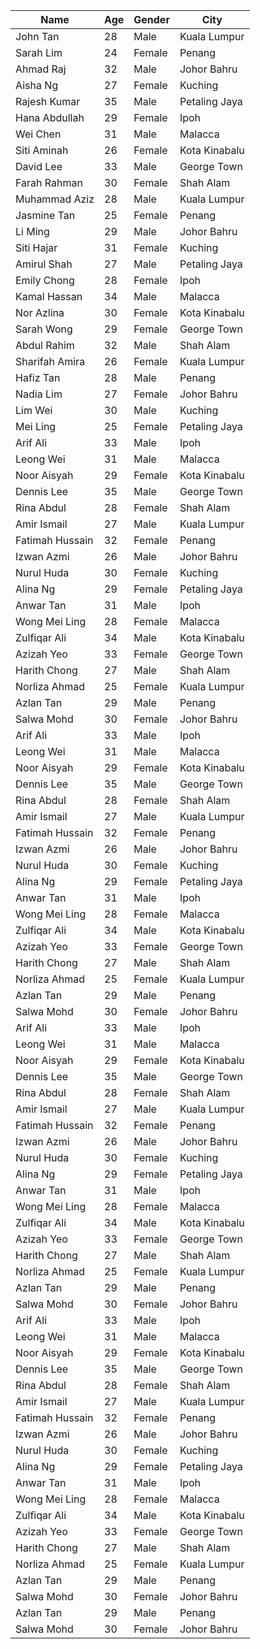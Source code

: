 | Name             | Age | Gender | City              |
|------------------|-----|--------|-------------------|
| John Tan         | 28  | Male   | Kuala Lumpur      |
| Sarah Lim        | 24  | Female | Penang            |
| Ahmad Raj        | 32  | Male   | Johor Bahru       |
| Aisha Ng         | 27  | Female | Kuching           |
| Rajesh Kumar     | 35  | Male   | Petaling Jaya     |
| Hana Abdullah    | 29  | Female | Ipoh              |
| Wei Chen         | 31  | Male   | Malacca           |
| Siti Aminah      | 26  | Female | Kota Kinabalu     |
| David Lee        | 33  | Male   | George Town       |
| Farah Rahman     | 30  | Female | Shah Alam         |
| Muhammad Aziz    | 28  | Male   | Kuala Lumpur      |
| Jasmine Tan      | 25  | Female | Penang            |
| Li Ming          | 29  | Male   | Johor Bahru       |
| Siti Hajar       | 31  | Female | Kuching           |
| Amirul Shah      | 27  | Male   | Petaling Jaya     |
| Emily Chong      | 28  | Female | Ipoh              |
| Kamal Hassan     | 34  | Male   | Malacca           |
| Nor Azlina       | 30  | Female | Kota Kinabalu     |
| Sarah Wong       | 29  | Female | George Town       |
| Abdul Rahim      | 32  | Male   | Shah Alam         |
| Sharifah Amira   | 26  | Female | Kuala Lumpur      |
| Hafiz Tan        | 28  | Male   | Penang            |
| Nadia Lim        | 27  | Female | Johor Bahru       |
| Lim Wei          | 30  | Male   | Kuching           |
| Mei Ling         | 25  | Female | Petaling Jaya     |
| Arif Ali         | 33  | Male   | Ipoh              |
| Leong Wei        | 31  | Male   | Malacca           |
| Noor Aisyah      | 29  | Female | Kota Kinabalu     |
| Dennis Lee       | 35  | Male   | George Town       |
| Rina Abdul       | 28  | Female | Shah Alam         |
| Amir Ismail      | 27  | Male   | Kuala Lumpur      |
| Fatimah Hussain  | 32  | Female | Penang            |
| Izwan Azmi       | 26  | Male   | Johor Bahru       |
| Nurul Huda       | 30  | Female | Kuching           |
| Alina Ng         | 29  | Female | Petaling Jaya     |
| Anwar Tan        | 31  | Male   | Ipoh              |
| Wong Mei Ling    | 28  | Female | Malacca           |
| Zulfiqar Ali     | 34  | Male   | Kota Kinabalu     |
| Azizah Yeo       | 33  | Female | George Town       |
| Harith Chong     | 27  | Male   | Shah Alam         |
| Norliza Ahmad    | 25  | Female | Kuala Lumpur      |
| Azlan Tan        | 29  | Male   | Penang            |
| Salwa Mohd       | 30  | Female | Johor Bahru       |
| Arif Ali         | 33  | Male   | Ipoh              |
| Leong Wei        | 31  | Male   | Malacca           |
| Noor Aisyah      | 29  | Female | Kota Kinabalu     |
| Dennis Lee       | 35  | Male   | George Town       |
| Rina Abdul       | 28  | Female | Shah Alam         |
| Amir Ismail      | 27  | Male   | Kuala Lumpur      |
| Fatimah Hussain  | 32  | Female | Penang            |
| Izwan Azmi       | 26  | Male   | Johor Bahru       |
| Nurul Huda       | 30  | Female | Kuching           |
| Alina Ng         | 29  | Female | Petaling Jaya     |
| Anwar Tan        | 31  | Male   | Ipoh              |
| Wong Mei Ling    | 28  | Female | Malacca           |
| Zulfiqar Ali     | 34  | Male   | Kota Kinabalu     |
| Azizah Yeo       | 33  | Female | George Town       |
| Harith Chong     | 27  | Male   | Shah Alam         |
| Norliza Ahmad    | 25  | Female | Kuala Lumpur      |
| Azlan Tan        | 29  | Male   | Penang            |
| Salwa Mohd       | 30  | Female | Johor Bahru       |
| Arif Ali         | 33  | Male   | Ipoh              |
| Leong Wei        | 31  | Male   | Malacca           |
| Noor Aisyah      | 29  | Female | Kota Kinabalu     |
| Dennis Lee       | 35  | Male   | George Town       |
| Rina Abdul       | 28  | Female | Shah Alam         |
| Amir Ismail      | 27  | Male   | Kuala Lumpur      |
| Fatimah Hussain  | 32  | Female | Penang            |
| Izwan Azmi       | 26  | Male   | Johor Bahru       |
| Nurul Huda       | 30  | Female | Kuching           |
| Alina Ng         | 29  | Female | Petaling Jaya     |
| Anwar Tan        | 31  | Male   | Ipoh              |
| Wong Mei Ling    | 28  | Female | Malacca           |
| Zulfiqar Ali     | 34  | Male   | Kota Kinabalu     |
| Azizah Yeo       | 33  | Female | George Town       |
| Harith Chong     | 27  | Male   | Shah Alam         |
| Norliza Ahmad    | 25  | Female | Kuala Lumpur      |
| Azlan Tan        | 29  | Male   | Penang            |
| Salwa Mohd       | 30  | Female | Johor Bahru       |
| Arif Ali         | 33  | Male   | Ipoh              |
| Leong Wei        | 31  | Male   | Malacca           |
| Noor Aisyah      | 29  | Female | Kota Kinabalu     |
| Dennis Lee       | 35  | Male   | George Town       |
| Rina Abdul       | 28  | Female | Shah Alam         |
| Amir Ismail      | 27  | Male   | Kuala Lumpur      |
| Fatimah Hussain  | 32  | Female | Penang            |
| Izwan Azmi       | 26  | Male   | Johor Bahru       |
| Nurul Huda       | 30  | Female | Kuching           |
| Alina Ng         | 29  | Female | Petaling Jaya     |
| Anwar Tan        | 31  | Male   | Ipoh              |
| Wong Mei Ling    | 28  | Female | Malacca           |
| Zulfiqar Ali     | 34  | Male   | Kota Kinabalu     |
| Azizah Yeo       | 33  | Female | George Town       |
| Harith Chong     | 27  | Male   | Shah Alam         |
| Norliza Ahmad    | 25  | Female | Kuala Lumpur      |
| Azlan Tan        | 29  | Male   | Penang            |
| Salwa Mohd       | 30  | Female | Johor Bahru       |
| Azlan Tan        | 29  | Male   | Penang            |
| Salwa Mohd       | 30  | Female | Johor Bahru       |


